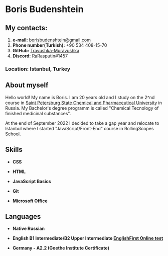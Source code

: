 # Boris Budenshtein


## My contacts:

 1. **e-mail:** borisbudenshtein@gmail.com
 2. **Phone number(Turkish):** +90 534 408-15-70
 3. **GitHub:** [Travushka-Muravushka](https://github.com/Travushka-Muravushka)
 4. **Discord:** RaRasputin#1457


### Location: Istanbul, Turkey


## About myself

Hello world! My name is Boris. I am 20 years old and I study on the 2^nd course in [Saint Petersburg State Chemical and Pharmaceutical University](https://spcpu.ru/english/) in Russia. My Bachelor's degree programm is called "Chemical Tecnology of finished medicinal substances".


At the end of September 2022 I decided to take a gap year and relocate to Istanbul where I started "JavaScript/Front-End" course in RollingScopes School.

## Skills

 * __CSS__

 * __HTML__

 * __JavaScript Basics__

 * __Git__

 * __Microsoft Office__


## Languages

 * __Native Russian__ 

 * __English B1 Intermediate/B2 Upper Intermediate [EnglishFirst Online test](https://www.efset.org/quick-check/take-test/#set15-190/result)__

 * __Germany - A2.2 (Goethe Institute Certificate)__